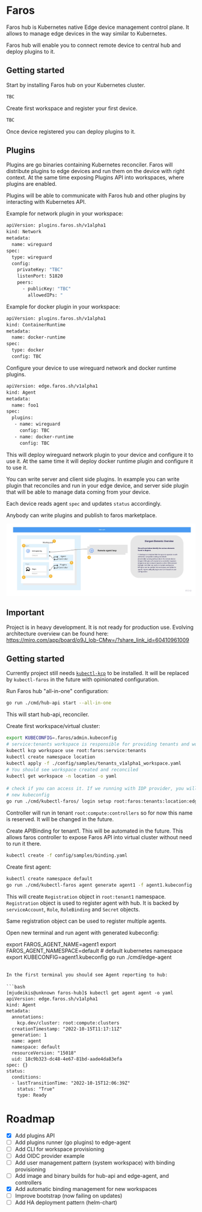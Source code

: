 # Faros

Faros hub is Kubernetes native Edge device management control plane.
It allows to manage edge devices in the way similar to Kubernetes.

Faros hub will enable you to connect remote device to central hub and deploy plugins to it.

## Getting started

Start by installing Faros hub on your Kubernetes cluster.

```bash
TBC
```

Create first workspace and register your first device.

```bash
TBC
```

Once device registered you can deploy plugins to it.

## Plugins

Plugins are go binaries containing Kubernetes reconciler. Faros will distribute
plugins to edge devices and run them on the device with right context. At the same time
exposing Plugins API into workspaces, where plugins are enabled.

Plugins will be able to communicate with Faros hub and other plugins by interacting
with Kubernetes API.

Example for network plugin in your workspace:
```bash
apiVersion: plugins.faros.sh/v1alpha1
kind: Network
metadata:
  name: wireguard
spec:
  type: wireguard
  config:
    privateKey: "TBC"
    listenPort: 51820
    peers:
      - publicKey: "TBC"
        allowedIPs: "
```

Example for docker plugin in your workspace:
```bash
apiVersion: plugins.faros.sh/v1alpha1
kind: ContainerRuntime
metadata:
  name: docker-runtime
spec:
  type: docker
  config: TBC
```

Configure your device to use wireguard network and docker runtime plugins.

```bash
apiVersion: edge.faros.sh/v1alpha1
kind: Agent
metadata:
  name: foo1
spec:
  plugins:
   - name: wireguard
     config: TBC
   - name: docker-runtime
     config: TBC
```

This will deploy wireguard network plugin to your device and configure it to use it.
At the same time it will deploy docker runtime plugin and configure it to use it.

You can write server and client side plugins. In example you can write plugin that
reconciles and run in your edge device, and server side plugin that will be able to
manage data coming from your device.

Each device reads agent `spec` and updates `status` accordingly.

Anybody can write plugins and publish to faros marketplace.

![High level diagram](docs/img/hl.jpg)

## Important

Project is in heavy development. It is not ready for production use.
Evolving architecture overview can be found here:
https://miro.com/app/board/o9J_lob-CMw=/?share_link_id=60410961009

## Getting started

Currently project still needs [`kubectl-kcp`](https://github.com/kcp-dev/kcp) to be installed. It will be replaced
by `kubectl-faros` in the future with opinionated configuration.

Run Faros hub "all-in-one" configuration:

```bash
go run ./cmd/hub-api start --all-in-one
```

This will start hub-api, reconciler.

Create first workspace/virtual cluster:

```bash
export KUBECONFIG=.faros/admin.kubeconfig
# service:tenants workspace is responsible for providing tenants and workspaces
kubectl kcp workspace use root:faros:service:tenants
kubectl create namespace location
kubectl apply -f ./config/samples/tenants_v1alpha1_workspace.yaml
# You should see workspace created and reconciled
kubectl get workspace -n location -o yaml

# check if you can access it. If we running with IDP provider, you will need to login and generate
# new kubeconfig
go run ./cmd/kubectl-faros/ login setup root:faros:tenants:location:edge --kubeconfig edge1.kubeconfig

```

Controller will run in tenant `root:compute:controllers` so for now this name
is reserved. It will be changed in the future.

Create APIBinding for tenant1. This will be automated in the future.
This allows faros controller to expose Faros API into virtual cluster without
need to run it there.

```bash
kubectl create -f config/samples/binding.yaml
```

Create first agent:

```bash
kubectl create namespace default
go run ./cmd/kubectl-faros agent generate agent1 -f agent1.kubeconfig
```

This will create `Registration` object in `root:tenant1` namespace.
`Registration` object is used to register agent with hub. It is backed by `serviceAccount`,
`Role`, `RoleBinding` and `Secret` objects.

Same registration object can be used to register multiple agents.

Open new terminal and run agent with generated kubeconfig:

export FAROS_AGENT_NAME=agent1
export FAROS_AGENT_NAMESPACE=default # default kubernetes namespace
export KUBECONFIG=agent1.kubeconfig
go run ./cmd/edge-agent
```

In the first terminal you should see Agent reporting to hub:

```bash
[mjudeikis@unknown faros-hub]$ kubectl get agent agent -o yaml
apiVersion: edge.faros.sh/v1alpha1
kind: Agent
metadata:
  annotations:
    kcp.dev/cluster: root:compute:clusters
  creationTimestamp: "2022-10-15T11:17:11Z"
  generation: 1
  name: agent
  namespace: default
  resourceVersion: "15018"
  uid: 18c9b323-dc48-4e67-81bd-aade4da83efa
spec: {}
status:
  conditions:
  - lastTransitionTime: "2022-10-15T12:06:39Z"
    status: "True"
    type: Ready
```


# Roadmap

- [x] Add plugins API
- [ ] Add plugins runner (go plugins) to edge-agent
- [ ] Add CLI for workspace provisioning
- [ ] Add OIDC provider example
- [ ] Add user management pattern (system workspace) with binding provisioning
- [ ] Add image and binary builds for hub-api and edge-agent, and controllers
- [x] Add automatic binding management for new workspaces
- [ ] Improve bootstrap (now failing on updates)
- [ ] Add HA deployment pattern (helm-chart)
